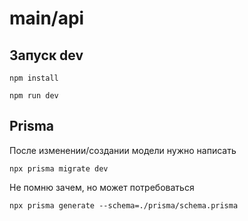 # main/api

## Запуск dev

```shell
npm install
```

```shell
npm run dev
```


## Prisma

После изменении/создании модели нужно написать

```shell
npx prisma migrate dev
```
Не помню зачем, но может потребоваться
```shell
npx prisma generate --schema=./prisma/schema.prisma
```


